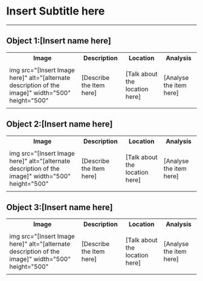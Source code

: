 <html>
<CSS>
<head>
 <link rel="stylesheet" href="styles.css">
 <title>Insert name here</title>
 <link rel="icon" type="image/x-icon" href="/images/favicon.ico">
</head>
<body>
<h1>Insert Subtitle here</h1>
<hr>
<h2>Object 1:[Insert name here]</h2>
<table>
<tr>
<th>Image</th>
<th>Description</th>
<th>Location</th>
<th>Analysis</th>
</tr>
<tr>
<td>img src="[Insert Image here]" alt="[alternate description of the image]" width="500" height="500"</td>
<td><p>[Describe the Item here]</p></td>
<td><p>[Talk about the location here]</p></td>
<td><p>[Analyse the item here]</p></td>
</tr>
</table>
</body>
<body>
<h2>Object 2:[Insert name here]</h2>
<table>
<tr>
<th>Image</th>
<th>Description</th>
<th>Location</th>
<th>Analysis</th>
</tr>
<tr>
<td>img src="[Insert Image here]" alt="[alternate description of the image]" width="500" height="500"</td>
<td><p>[Describe the Item here]</p></td>
<td><p>[Talk about the location here]</p></td>
<td><p>[Analyse the item here]</p></td>
</tr>
</table>
</body>
<body>
<h2>Object 3:[Insert name here]</h2>
<table>
<tr>
<th>Image</th>
<th>Description</th>
<th>Location</th>
<th>Analysis</th>
</tr>
<tr>
<td>img src="[Insert Image here]" alt="[alternate description of the image]" width="500" height="500" </td>
<td><p>[Describe the Item here]</p></td>
<td><p>[Talk about the location here]</p></td>
<td><p>[Analyse the item here]</p></td>
</tr>
</table>
</body>
</CSS>
</html>

